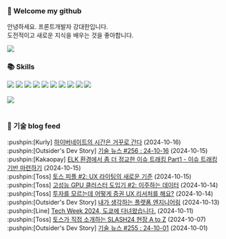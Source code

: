 ### 👋 Welcome my github

안녕하세요. 프론트개발자 강대한입니다.
<br>
도전적이고 새로운 지식을 배우는 것을 좋아합니다.

<!--
![header](https://capsule-render.vercel.app/api?type=Waving&color=auto&height=300&section=header&text=Welcome&fontAlignY=40&desc=KangDaeHan%20github%20&descSize=20&descAlignY=55&animation=fadeIn&fontSize=90)

**KangDaeHan/KangDaeHan** is a ✨ _special_ ✨ repository because its `README.md` (this file) appears on your GitHub profile.

Here are some ideas to get you started:

- 🔭 I’m currently working on ...
- 🌱 I’m currently learning ...
- 👯 I’m looking to collaborate on ...
- 🤔 I’m looking for help with ...
- 💬 Ask me about ...
- 📫 How to reach me: ...
- 😄 Pronouns: ...
- ⚡ Fun fact: ...
-->

<a href="https://twinfamily.github.io" target="_blank"><img src="https://img.shields.io/badge/Blog-121D33?style=flat-square&logo=blogger&logoColor=ffffff"/></a>

### :books: Skills
<a href="#" target="_blank"><img src="https://img.shields.io/badge/React-61DAFB?style=flat-square&logo=react&logoColor=ffffff"/></a>
<a href="#" target="_blank"><img src="https://img.shields.io/badge/Html5-E34F26?style=flat-square&logo=html5&logoColor=ffffff"/></a>
<a href="#" target="_blank"><img src="https://img.shields.io/badge/Javascript-F7DF1E?style=flat-square&logo=javascript&logoColor=ffffff"/></a>
<a href="#" target="_blank"><img src="https://img.shields.io/badge/Cssmodules-000000?style=flat-square&logo=cssmodules&logoColor=ffffff"/></a>
<a href="#" target="_blank"><img src="https://img.shields.io/badge/Node.js-339933?style=flat-square&logo=nodedotjs&logoColor=ffffff"/></a>
<a href="#" target="_blank"><img src="https://img.shields.io/badge/Typescript-3178C6?style=flat-square&logo=typescript&logoColor=ffffff"/></a>
<a href="#" target="_blank"><img src="https://img.shields.io/badge/Git-F05032?style=flat-square&logo=git&logoColor=ffffff"/></a>
<a href="#" target="_blank"><img src="https://img.shields.io/badge/Gitlab-FC6D26?style=flat-square&logo=gitlab&logoColor=ffffff"/></a>
<a href="#" target="_blank"><img src="https://img.shields.io/badge/Webpack-8DD6F9?style=flat-square&logo=webpack&logoColor=ffffff"/></a>
<a href="#" target="_blank"><img src="https://img.shields.io/badge/Vite-646CFF?style=flat-square&logo=vite&logoColor=ffffff"/></a>
<br><br>
<img src="https://github-readme-stats.vercel.app/api/top-langs/?username=KangDaeHan&layout=compact">
<br><br>
### :round_pushpin: 기술 blog feed
<!-- BLOG-POST-LIST:START --><div>:pushpin:[Kurly] <a target="_blank" href="http://thefarmersfront.github.io/blog/fix-hibernate-localtime-bug/">하이버네이트의 시간은 거꾸로 간다</a> (2024-10-16)</div><div>:pushpin:[Outsider's Dev Story] <a target="_blank" href="https://blog.outsider.ne.kr/1737">기술 뉴스 #256 : 24-10-16</a> (2024-10-15)</div><div>:pushpin:[Kakaopay] <a target="_blank" href="https://tech.kakaopay.com/post/podo-elk-threadcontext-part-1/">ELK 환경에서 좀 더 정교한 이슈 트래킹 Part1 - 이슈 트래킹 기반 마련하기</a> (2024-10-15)</div><div>:pushpin:[Toss] <a target="_blank" href="https://toss.tech/article/toss-people-2">토스 피플 #2: UX 라이팅의 새로운 기준</a> (2024-10-15)</div><div>:pushpin:[Toss] <a target="_blank" href="https://toss.tech/article/securities_llm_2">고성능 GPU 클러스터 도입기 #2: 이주하는 데이터</a> (2024-10-14)</div><div>:pushpin:[Toss] <a target="_blank" href="https://toss.tech/article/new-uxresearch-invest">투자를 모르는데 어떻게 증권 UX 리서처를 해요?</a> (2024-10-14)</div><div>:pushpin:[Outsider's Dev Story] <a target="_blank" href="https://blog.outsider.ne.kr/1736">내가 생각하는 플랫폼 엔지니어링</a> (2024-10-13)</div><div>:pushpin:[Line] <a target="_blank" href="https://techblog.lycorp.co.jp/ko/visiting-tokyo-for-tech-week-2024">Tech Week 2024, 도쿄에 다녀왔습니다.</a> (2024-10-11)</div><div>:pushpin:[Toss] <a target="_blank" href="https://toss.tech/article/slash24">토스가 직접 소개하는 SLASH24 현장 A to Z</a> (2024-10-07)</div><div>:pushpin:[Outsider's Dev Story] <a target="_blank" href="https://blog.outsider.ne.kr/1735">기술 뉴스 #255 : 24-10-01</a> (2024-10-01)</div><!-- BLOG-POST-LIST:END -->

<!-- ![Anurag's GitHub stats](https://github-readme-stats.vercel.app/api?username=KangDaeHan&show_icons=true&theme=radical) -->
